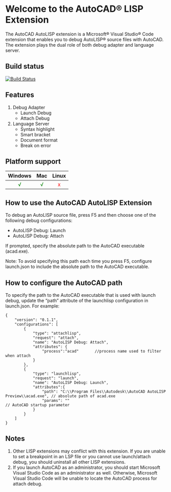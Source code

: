 # Welcome to the AutoCAD® LISP Extension

The AutoCAD AutoLISP extension is a Microsoft® Visual Studio® Code extension that enables you to debug AutoLISP® source files with AutoCAD. The extension plays the dual role of both debug adapter and language server.

## Build status

[![Build Status](https://master-2.jenkins.autodesk.com/buildStatus/icon?=job/AutoCAD/job/AutoLispExt/master)](https://master-2.jenkins.autodesk.com/buildStatus/icon?=job/AutoCAD/job/AutoLispExt/master/)


## Features
1. Debug Adapter
    * Launch Debug
    * Attach Debug
2. Language Server
    * Syntax highlight
    * Smart bracket
    * Document format
    * Break on error

## Platform support
Windows | Mac | Linux |
:-------: | :---: | :-------: |
<font color=green>√</font> | <font color=green>√</font> | <font color=red>x</font> |

## How to use the AutoCAD AutoLISP Extension
To debug an AutoLISP source file, press F5 and then choose one of the following debug configurations:
- AutoLISP Debug: Launch
- AutoLISP Debug: Attach

If prompted, specify the absolute path to the AutoCAD executable (acad.exe).

Note: To avoid specifying this path each time you press F5, configure launch.json to include the absolute path to the AutoCAD executable.

## How to configure the AutoCAD path
To specify the path to the AutoCAD executable that is used with launch debug, update the “path” attribute of the launchlisp configuration in launch.json. For example:
```
{
    "version": "0.1.1",
    "configurations": [
        {
            "type": "attachlisp",
            "request": "attach",
            "name": "AutoLISP Debug: Attach",
            "attributes": {
                "process":"acad"       //process name used to filter when attach
            }
        },
        {
            "type": "launchlisp",
            "request": "launch",
            "name": "AutoLISP Debug: Launch",
            "attributes":{
                "path": "C:\\Program Files\\Autodesk\\AutoCAD AutoLISP Preview\\acad.exe", // absolute path of acad.exe
                "params": ""                                                               // AutoCAD startup parameter
            }
        }
    ]
}
```

## Notes
1.	Other LISP extensions may conflict with this extension. If you are unable to set a breakpoint in an LSP file or you cannot use launch/attach debug, you should uninstall all other LISP extensions.
2.	If you launch AutoCAD as an administrator, you should start Microsoft Visual Studio Code as an administrator as well. Otherwise, Microsoft Visual Studio Code will be unable to locate the AutoCAD process for attach debug.

